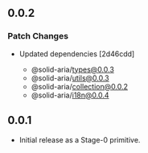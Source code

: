 ## 0.0.2

### Patch Changes

- Updated dependencies [2d46cdd]

  - @solid-aria/types@0.0.3
  - @solid-aria/utils@0.0.3
  - @solid-aria/collection@0.0.2
  - @solid-aria/i18n@0.0.4

## 0.0.1

- Initial release as a Stage-0 primitive.
